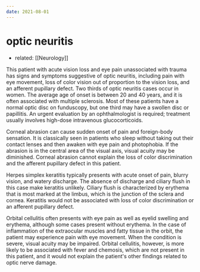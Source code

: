```yaml
---
date: 2021-08-01
---
```


# optic neuritis

- related: [[Neurology]]

This patient with acute vision loss and eye pain unassociated with trauma has signs and symptoms suggestive of optic neuritis, including pain with eye movement, loss of color vision out of proportion to the vision loss, and an afferent pupillary defect. Two thirds of optic neuritis cases occur in women. The average age of onset is between 20 and 40 years, and it is often associated with multiple sclerosis. Most of these patients have a normal optic disc on funduscopy, but one third may have a swollen disc or papillitis. An urgent evaluation by an ophthalmologist is required; treatment usually involves high-dose intravenous glucocorticoids.

Corneal abrasion can cause sudden onset of pain and foreign-body sensation. It is classically seen in patients who sleep without taking out their contact lenses and then awaken with eye pain and photophobia. If the abrasion is in the central area of the visual axis, visual acuity may be diminished. Corneal abrasion cannot explain the loss of color discrimination and the afferent pupillary defect in this patient.

Herpes simplex keratitis typically presents with acute onset of pain, blurry vision, and watery discharge. The absence of discharge and ciliary flush in this case make keratitis unlikely. Ciliary flush is characterized by erythema that is most marked at the limbus, which is the junction of the sclera and cornea. Keratitis would not be associated with loss of color discrimination or an afferent pupillary defect.

Orbital cellulitis often presents with eye pain as well as eyelid swelling and erythema, although some cases present without erythema. In the case of inflammation of the extraocular muscles and fatty tissue in the orbit, the patient may experience pain with eye movement. When the condition is severe, visual acuity may be impaired. Orbital cellulitis, however, is more likely to be associated with fever and chemosis, which are not present in this patient, and it would not explain the patient's other findings related to optic nerve damage.
